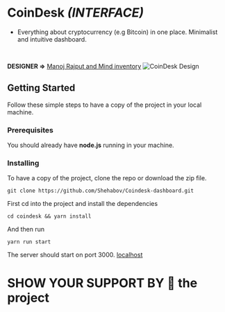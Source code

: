 # CoinDesk *(INTERFACE)*

- Everything about cryptocurrency (e.g Bitcoin) in one place. Minimalist and intuitive dashboard.

<br>

**DESIGNER =>** 
[Manoj Rajput and Mind inventory](https://www.behance.net/gallery/63672347/Coindesk-Dashboard)
![CoinDesk Design](https://mir-s3-cdn-cf.behance.net/project_modules/1400/08a50863672347.5ab8d7a978c49.png)

## Getting Started

Follow these simple steps to have a copy of the project in your local machine.

### Prerequisites

You should already have **node.js** running in your machine.

### Installing
To have a copy of the project, clone the repo or download the zip file.

```
git clone https://github.com/Shehabov/Coindesk-dashboard.git
```

First cd into the project and install the dependencies

```
cd coindesk && yarn install
```

And  then run
```
yarn run start
```

The server should start on port 3000. [localhost](http://localhost:3000)



# SHOW YOUR SUPPORT BY 🌟 the project
